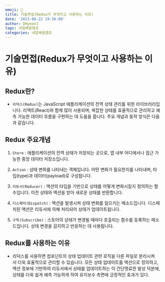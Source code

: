 ```yaml
---
emoji: 📝
title: 기술면접(Redux가 무엇이고 사용하는 이유)
date: '2023-08-22 19:30:00'
author: DHyeonJ
tags: 내일배움캠프
categories: 내일배움캠프
---
```


# 기술면접(Redux가 무엇이고 사용하는 이유)

## Redux란?

- `리덕스(Redux)`는 JavaScript 애플리케이션의 전역 상태 관리를 위한 라이브러리입니다. 리액트(React)와 함께 많이 사용되며, 복잡한 상태를 효율적으로 관리하고 예측 가능한 데이터 흐름을 구현하는 데 도움을 줍니다. 주요 개념과 동작 방식은 다음과 같습니다.

## Redux 주요개념

1. `Store` : 애플리케이션의 전역 상태가 저장되는 곳으로, 앱 내부 어디에서나 접근 가능한 중앙 데이터 저장소입니다.

2. `Action` : 상태 변화를 나타내는 객체입니다. 어떤 변화가 필요한지를 나타내며, 타입(type)과 데이터(payload)로 구성됩니다.

3. `리듀서(Reducer)` : 액션의 타입을 기반으로 상태를 어떻게 변화시킬지 정의하는 함수입니다. 이전 상태와 액션을 받아 새로운 상태를 반환합니다.

4. `디스패치(Dispatch)` : 액션을 발생시켜 상태 변화를 일으키는 메소드입니다. 디스패치된 액션은 리듀서에 의해 처리되어 상태가 업데이트됩니다.

5. `구독(Subscribe)` : 스토어의 상태가 변경될 때마다 호출되는 함수를 등록하는 메소드입니다. 상태 변경을 감지하고 반응하는 데 사용됩니다.

## Redux를 사용하는 이유

- 리덕스를 사용하면 컴포넌트의 상태 업데이트 관련 로직을 다른 파일로 분리시켜서 더욱 효율적으로 관리할 수 있습니다. 모든 상태 업데이트를 액션으로 정의하고, 액션 정보에 기반하여 리듀서에서 상태를 업데이트하는 이 간단명료한 발상 덕분에, 상태를 더욱 쉽게 예측 가능하게 하여 유지보수 측면에 긍정적인 효과가 있다.

```toc

```
